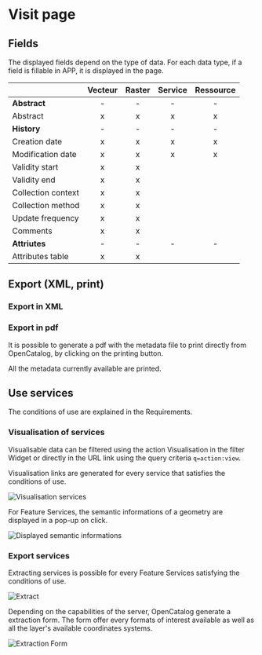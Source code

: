 # Visit page
## Fields
The displayed fields depend on the type of data. For each data type, if a field is fillable in APP, it is displayed in the page.

|  | Vecteur | Raster | Service | Ressource |
| ------ | :--------: |:------: | :-----------: | :------: |
| **Abstract** | - | - | - | - |
| Abstract | x | x | x | x |
| **History** | - | - | - | - |
| Creation date | x | x | x | x |
| Modification date | x | x | x | x |
| Validity start | x | x |  |  |
| Validity end | x | x |  |  |
| Collection context | x | x |  |  |
| Collection method | x | x |  |  |
| Update frequency | x | x |  |  |
|  Comments | x | x |  |  |
| **Attriutes** | - | - | - | - |
| Attributes table | x | x |  |  |

## Export (XML, print)
### Export in XML
### Export in pdf
It is possible to generate a pdf with the metadata file to print directly from OpenCatalog, by clicking on the printing button.

All the metadata currently available are printed.

## Use services
The conditions of use are explained in the Requirements.
### Visualisation of services
Visualisable data can be filtered using the action Visualisation in the filter Widget or directly in the URL link using the query criteria ```q=action:view```.

Visualisation links are generated for every service that satisfies the conditions of use.

![Visualisation services](/assets/usage/view.PNG)

For Feature Services, the semantic informations of a geometry are displayed in a pop-up on click.

![Displayed semantic informations](/assets/usage/semanticInfos.PNG)

### Export services
Extracting services is possible for every Feature Services satisfying the conditions of use.

![Extract](/assets/usage/extract.PNG)

Depending on the capabilities of the server, OpenCatalog generate a extraction form. The form offer every formats of interest available as well as all the layer's available coordinates systems.

![Extraction Form](/assets/usage/extractionModal.PNG)
